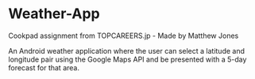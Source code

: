 # Weather-App
Cookpad assignment from TOPCAREERS.jp - Made by Matthew Jones

An Android weather application where the user can select a latitude and longitude pair using the Google Maps API and be presented with a 5-day forecast for that area.
